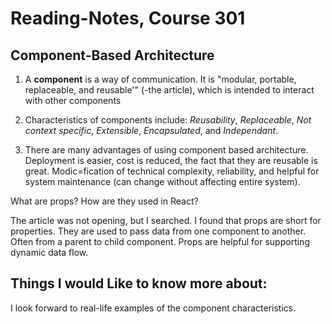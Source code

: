 # Reading-Notes, Course 301

## Component-Based Architecture

1. A **component** is a way of communication. It is "modular, portable, replaceable, and reusable'" (-the article), which is intended to interact with other components

2. Characteristics of components include: *Reusability*, *Replaceable*, *Not context specific*, *Extensible*, *Encapsulated*, and *Independant*.

3. There are many advantages of using component based architecture. Deployment is easier, cost is reduced, the fact that they are reusable is great. Modic=fication of technical complexity, reliability, and helpful for system maintenance (can change without affecting entire system).

What are props? How are they used in React?

The article was not opening, but I searched. I found that props are short for properties.
They are used to pass data from one component to another. Often from a parent to child component.
Props are helpful for supporting dynamic data flow.

## Things I would Like to know more about:

I look forward to real-life examples of the component characteristics.
